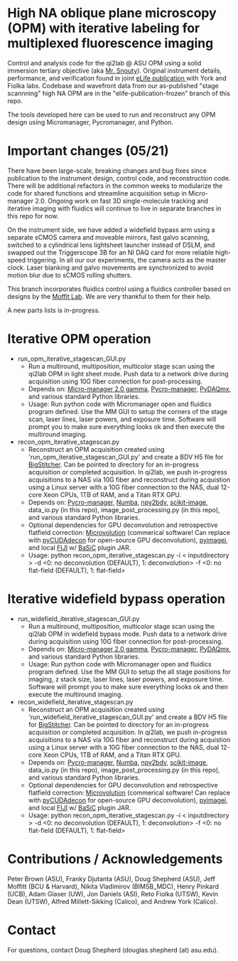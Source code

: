 # High NA oblique plane microscopy (OPM) with iterative labeling for multiplexed fluorescence imaging
Control and analysis code for the qi2lab @ ASU OPM using a solid immersion tertiary objective (aka [Mr. Snouty](https://andrewgyork.github.io/high_na_single_objective_lightsheet/)). Original instrument details, performance, and verification found in joint [eLife publication ](https://elifesciences.org/articles/57681) with York and Fiolka labs. Codebase and wavefront data from our as-published "stage scannning" high NA OPM are in the "elife-publication-frozen" branch of this repo.

The tools developed here can be used to run and reconstruct any OPM design using Micromanager, Pycromanager, and Python.

# Important changes (05/21)
There have been large-scale, breaking changes and bug fixes since publication to the instrument design, control code, and reconstruction code. There will be additional refactors in the common weeks to modularize the code for shared functions and streamline acquisition setup in Micro-manager 2.0. Ongoing work on fast 3D single-molecule tracking and iterative imaging with fluidics will continue to live in separate branches in this repo for now.

On the instrument side, we have added a widefield bypass arm using a separate sCMOS camera and moveable mirrors, fast galvo scanning, switched to a cylindrical lens lightsheet launcher instead of DSLM, and swapped out the Triggerscope 3B for an NI DAQ card for more reliable high-speed triggering. In all our our experiments, the camera acts as the master clock. Laser blanking and galvo movements are synchronized to avoid motion blur due to sCMOS rolling shutters.

This branch incorporates fluidics control using a fluidics controller based on designs by the [Moffit Lab](https://moffittlab.github.io/). We are very thankful to them for their help.

A new parts lists is in-progress.

# Iterative OPM operation
* run_opm_iterative_stagescan_GUI.py
  * Run a multiround, multiposition, multicolor stage scan using the qi2lab OPM in light sheet mode. Push data to a network drive during acquisition using 10G fiber connection for post-processing.
  * Depends on: [Micro-manager 2.0 gamma](https://micro-manager.org/wiki/Download_Micro-Manager_Latest_Release), [Pycro-manager](https://pycro-manager.readthedocs.io/en/latest/),  [PyDAQmx](https://github.com/clade/PyDAQmx), and various standard Python libraries.
  * Usage: Run python code with Micromanager open and fluidics program defined. Use the MM GUI to setup the corners of the stage scan, laser lines, laser powers, and exposure time. Software will prompt you to make sure everything looks ok and then execute the multiround imaging.
* recon_opm_iterative_stagescan.py 
  * Reconstruct an OPM acquisition created using 'run_opm_iterative_stagescan_GUI.py' and create a BDV H5 file for [BigStitcher](https://imagej.net/BigStitcher). Can be pointed to directory for an in-progress acquisition or completed acquisition. In qi2lab, we push in-progress acquisitions to a NAS via 10G fiber and reconstruct during acquistion using a Linux server with a 10G fiber connection to the NAS, dual 12-core Xeon CPUs, 1TB of RAM, and a Titan RTX GPU.
  * Depends on: [Pycro-manager](https://pycro-manager.readthedocs.io/en/latest/), [Numba](http://numba.pydata.org/), [npy2bdv](https://github.com/nvladimus/npy2bdv), [scikit-image](https://scikit-image.org/), data_io.py (in this repo), image_post_processing.py (in this repo), and various standard Python libraries.
  * Optional dependencies for GPU deconvolution and retrospective flatfield correction: [Microvolution](https://www.microvolution.com/) (commerical software! Can replace with [pyCUDAdecon](https://pycudadecon.readthedocs.io/en/latest/) for open-source GPU deconvolution), [pyimagej](https://github.com/imagej/pyimagej), and local [FIJI](https://imagej.net/Fiji/Downloads) w/ [BaSiC](https://github.com/marrlab/BaSiC) plugin JAR.
  * Usage: python recon_opm_iterative_stagescan.py -i < inputdirectory > -d <0: no deconvolution (DEFAULT), 1: deconvolution> -f <0: no flat-field (DEFAULT), 1: flat-field>

# Iterative widefield bypass operation
* run_widefield_iterative_stagescan_GUI.py
  * Run a multiround, multiposition, multicolor stage scan using the qi2lab OPM in widefield bypass mode. Push data to a network drive during acquisition using 10G fiber connection for post-processing.
  * Depends on: [Micro-manager 2.0 gamma](https://micro-manager.org/wiki/Download_Micro-Manager_Latest_Release), [Pycro-manager](https://pycro-manager.readthedocs.io/en/latest/),  [PyDAQmx](https://github.com/clade/PyDAQmx), and various standard Python libraries.
  * Usage: Run python code with Micromanager open and fluidics program defined. Use the MM GUI to setup the all stage positions for imaging, z stack size, laser lines, laser powers, and exposure time. Software will prompt you to make sure everything looks ok and then execute the multiround imaging.
* recon_widefield_iterative_stagescan.py 
  * Reconstruct an OPM acquisition created using 'run_widefield_iterative_stagescan_GUI.py' and create a BDV H5 file for [BigStitcher](https://imagej.net/BigStitcher). Can be pointed to directory for an in-progress acquisition or completed acquisition. In qi2lab, we push in-progress acquisitions to a NAS via 10G fiber and reconstruct during acquistion using a Linux server with a 10G fiber connection to the NAS, dual 12-core Xeon CPUs, 1TB of RAM, and a Titan RTX GPU.
  * Depends on: [Pycro-manager](https://pycro-manager.readthedocs.io/en/latest/), [Numba](http://numba.pydata.org/), [npy2bdv](https://github.com/nvladimus/npy2bdv), [scikit-image](https://scikit-image.org/), data_io.py (in this repo), image_post_processing.py (in this repo), and various standard Python libraries.
  * Optional dependencies for GPU deconvolution and retrospective flatfield correction: [Microvolution](https://www.microvolution.com/) (commerical software! Can replace with [pyCUDAdecon](https://pycudadecon.readthedocs.io/en/latest/) for open-source GPU deconvolution), [pyimagej](https://github.com/imagej/pyimagej), and local [FIJI](https://imagej.net/Fiji/Downloads) w/ [BaSiC](https://github.com/marrlab/BaSiC) plugin JAR.
  * Usage: python recon_opm_iterative_stagescan.py -i < inputdirectory > -d <0: no deconvolution (DEFAULT), 1: deconvolution> -f <0: no flat-field (DEFAULT), 1: flat-field>

# Contributions / Acknowledgements
Peter Brown (ASU), Franky Djutanta (ASU), Doug Shepherd (ASU), Jeff Moffitt (BCU & Harvard), Nikita Vladimirov (BIMSB_MDC),  Henry Pinkard (UCB), Adam Glaser (UW), Jon Daniels (ASI), Reto Fiolka (UTSW), Kevin Dean (UTSW), Alfred Millett-Sikking (Calico), and Andrew York (Calico).

# Contact
For questions, contact Doug Shepherd (douglas.shepherd (at) asu.edu).
